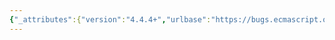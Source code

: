 ```yaml
---
{"_attributes":{"version":"4.4.4+","urlbase":"https://bugs.ecmascript.org/","maintainer":"dherman@mozilla.com"},"bug":{"bug_id":849,"creation_ts":"2012-10-27 23:59:00 -0700","short_desc":"10.2.1.4.7: \"Let status result of ...\"","delta_ts":"2012-11-23 09:45:38 -0800","product":"Draft for 6th Edition","component":"editorial issue","version":"Rev 11: October 26, 2012 Draft","rep_platform":"All","op_sys":"All","bug_status":"RESOLVED","resolution":"FIXED","priority":"Normal","bug_severity":"minor","everconfirmed":true,"reporter":{"uid":"jmdyck","name":"Michael Dyck"},"assigned_to":{"uid":"allen","name":"Allen Wirfs-Brock"},"long_desc":[{"commentid":2244,"comment_count":0,"who":{"uid":"jmdyck","name":"Michael Dyck"},"bug_when":"2012-10-27 23:59:43 -0700","thetext":"In 10.2.1.4.7 \"DeleteBinding (N)\"\nstep 5.a says:\n    Let status result of calling ...\n\nAfter \"status\", insert \"be the\"."},{"commentid":2276,"comment_count":1,"who":{"uid":"allen","name":"Allen Wirfs-Brock"},"bug_when":"2012-10-29 12:23:18 -0700","thetext":"corrected in rev 12 editor's draft"},{"commentid":2636,"comment_count":2,"who":{"uid":"allen","name":"Allen Wirfs-Brock"},"bug_when":"2012-11-23 09:45:38 -0800","thetext":"corrected in rev 12, Nov. 22, 2012 draft"}]}}
---
```

